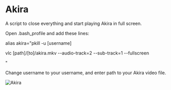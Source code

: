 # Akira
A script to close everything and start playing Akira in full screen.

Open .bash_profile and add these lines:

alias akira="pkill -u [username]

vlc [path]/[to]/akira.mkv --audio-track=2 --sub-track=1 --fullscreen

"

Change username to your username, and enter path to your Akira video file.

![Akira](https://i2.wp.com/www.heystorytellers.com/wp-content/uploads/2017/05/Akira-2.jpg)
